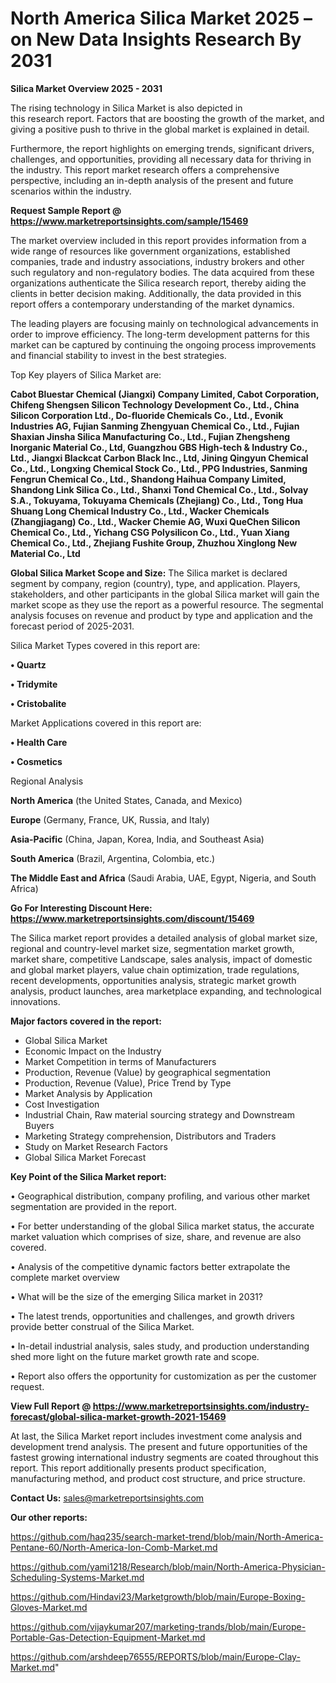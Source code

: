  # North America Silica Market 2025 – on New Data Insights Research By 2031

<Strong> Silica Market Overview 2025 - 2031</strong>

The rising technology in Silica Market is also depicted in this research report. Factors that are boosting the growth of the market, and giving a positive push to thrive in the global market is explained in detail.

Furthermore, the report highlights on emerging trends, significant drivers, challenges, and opportunities, providing all necessary data for thriving in the industry. This report market research offers a comprehensive perspective, including an in-depth analysis of the present and future scenarios within the industry.

<strong>Request Sample Report @ <a href=https://www.marketreportsinsights.com/sample/15469>https://www.marketreportsinsights.com/sample/15469</a></strong>

The market overview included in this report provides information from a wide range of resources like government organizations, established companies, trade and industry associations, industry brokers and other such regulatory and non-regulatory bodies. The data acquired from these organizations authenticate the Silica research report, thereby aiding the clients in better decision making. Additionally, the data provided in this report offers a contemporary understanding of the market dynamics.

The leading players are focusing mainly on technological advancements in order to improve efficiency. The long-term development patterns for this market can be captured by continuing the ongoing process improvements and financial stability to invest in the best strategies.

Top Key players of Silica Market are:

<strong>Cabot Bluestar Chemical (Jiangxi) Company Limited, Cabot Corporation, Chifeng Shengsen Silicon Technology Development Co., Ltd., China Silicon Corporation Ltd., Do-fluoride Chemicals Co., Ltd., Evonik Industries AG, Fujian Sanming Zhengyuan Chemical Co., Ltd., Fujian Shaxian Jinsha Silica Manufacturing Co., Ltd., Fujian Zhengsheng Inorganic Material Co., Ltd, Guangzhou GBS High-tech & Industry Co., Ltd., Jiangxi Blackcat Carbon Black Inc., Ltd, Jining Qingyun Chemical Co., Ltd., Longxing Chemical Stock Co., Ltd., PPG Industries, Sanming Fengrun Chemical Co., Ltd., Shandong Haihua Company Limited, Shandong Link Silica Co., Ltd., Shanxi Tond Chemical Co., Ltd., Solvay S.A., Tokuyama, Tokuyama Chemicals (Zhejiang) Co., Ltd., Tong Hua Shuang Long Chemical Industry Co., Ltd., Wacker Chemicals (Zhangjiagang) Co., Ltd., Wacker Chemie AG, Wuxi QueChen Silicon Chemical Co., Ltd., Yichang CSG Polysilicon Co., Ltd., Yuan Xiang Chemical Co., Ltd., Zhejiang Fushite Group, Zhuzhou Xinglong New Material Co., Ltd</strong>

<strong><b>Global Silica Market Scope and Size:</b></strong>
The Silica market is declared segment by company, region (country), type, and application. Players, stakeholders, and other participants in the global Silica market will gain the market scope as they use the report as a powerful resource. The segmental analysis focuses on revenue and product by type and application and the forecast period of 2025-2031.

Silica Market Types covered in this report are:

<strong>• Quartz

• Tridymite

• Cristobalite</strong>

Market Applications covered in this report are:

<strong>• Health Care

• Cosmetics</strong> 

Regional Analysis

<strong>North America</strong> (the United States, Canada, and Mexico)

<strong>Europe</strong> (Germany, France, UK, Russia, and Italy)

<strong>Asia-Pacific</strong> (China, Japan, Korea, India, and Southeast Asia)

<strong>South America</strong> (Brazil, Argentina, Colombia, etc.)

<strong>The Middle East and Africa</strong> (Saudi Arabia, UAE, Egypt, Nigeria, and South Africa)

<strong>Go For Interesting Discount Here: <a href=https://www.marketreportsinsights.com/discount/15469>https://www.marketreportsinsights.com/discount/15469</a></strong>

The Silica market report provides a detailed analysis of global market size, regional and country-level market size, segmentation market growth, market share, competitive Landscape, sales analysis, impact of domestic and global market players, value chain optimization, trade regulations, recent developments, opportunities analysis, strategic market growth analysis, product launches, area marketplace expanding, and technological innovations.

<strong><b>Major factors covered in the report:</b></strong>
<ul>
  <li>Global Silica Market </li>
  <li>Economic Impact on the Industry</li>
  <li>Market Competition in terms of Manufacturers</li>
  <li>Production, Revenue (Value) by geographical segmentation</li>
  <li>Production, Revenue (Value), Price Trend by Type</li>
  <li>Market Analysis by Application</li>
  <li>Cost Investigation</li>
  <li>Industrial Chain, Raw material sourcing strategy and Downstream Buyers</li>
  <li>Marketing Strategy comprehension, Distributors and Traders</li>
  <li>Study on Market Research Factors</li>
  <li>Global Silica Market Forecast</li>
</ul>

<strong><b>Key Point of the Silica Market report:</b></strong>

• Geographical distribution, company profiling, and various other market segmentation are provided in the report.

• For better understanding of the global Silica market status, the accurate market valuation which comprises of size, share, and revenue are also covered.

• Analysis of the competitive dynamic factors better extrapolate the complete market overview

• What will be the size of the emerging Silica market in 2031?

• The latest trends, opportunities and challenges, and growth drivers provide better construal of the Silica Market.

• In-detail industrial analysis, sales study, and production understanding shed more light on the future market growth rate and scope.

• Report also offers the opportunity for customization as per the customer request.

<strong><b>View Full Report @ <a href=https://www.marketreportsinsights.com/industry-forecast/global-silica-market-growth-2021-15469>https://www.marketreportsinsights.com/industry-forecast/global-silica-market-growth-2021-15469</a></b></strong>


At last, the Silica Market report includes investment come analysis and development trend analysis. The present and future opportunities of the fastest growing international industry segments are coated throughout this report. This report additionally presents product specification, manufacturing method, and product cost structure, and price structure.

<strong>Contact Us:</strong>
sales@marketreportsinsights.com

<strong>Our other reports:</strong>

<a href=https://github.com/haq235/search-market-trend/blob/main/North-America-Pentane-60/North-America-Ion-Comb-Market.md>https://github.com/haq235/search-market-trend/blob/main/North-America-Pentane-60/North-America-Ion-Comb-Market.md</a>

<a href=https://github.com/yami1218/Research/blob/main/North-America-Physician-Scheduling-Systems-Market.md>https://github.com/yami1218/Research/blob/main/North-America-Physician-Scheduling-Systems-Market.md</a>

<a href=https://github.com/Hindavi23/Marketgrowth/blob/main/Europe-Boxing-Gloves-Market.md>https://github.com/Hindavi23/Marketgrowth/blob/main/Europe-Boxing-Gloves-Market.md</a>

<a href=https://github.com/vijaykumar207/marketing-trands/blob/main/Europe-Portable-Gas-Detection-Equipment-Market.md>https://github.com/vijaykumar207/marketing-trands/blob/main/Europe-Portable-Gas-Detection-Equipment-Market.md</a>

<a href=https://github.com/arshdeep76555/REPORTS/blob/main/Europe-Clay-Market.md>https://github.com/arshdeep76555/REPORTS/blob/main/Europe-Clay-Market.md</a>"
